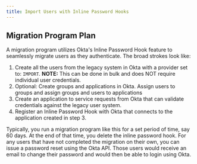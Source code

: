 ```yaml
---
title: Import Users with Inline Password Hooks
---
```


## Migration Program Plan

A migration program utilizes Okta's Inline Password Hook feature to seamlessly migrate users as they authenticate. The broad strokes look like:

1. Create all the users from the legacy system in Okta with a provider set to: `IMPORT`. **NOTE:** This can be done in bulk and does NOT require individual user credentials.
2. Optional: Create groups and applications in Okta. Assign users to groups and assign groups and users to applications
3. Create an application to service requests from Okta that can validate credentials against the legacy user system.
4. Register an Inline Password Hook with Okta that connects to the application created in step 3.

Typically, you run a migration program like this for a set period of time, say 60 days. At the end of that time, you delete the inline password hook. For any users that have not completed the migration on their own, you can issue a password reset using the Okta API. Those users would receive an email to change their password and would then be able to login using Okta.

